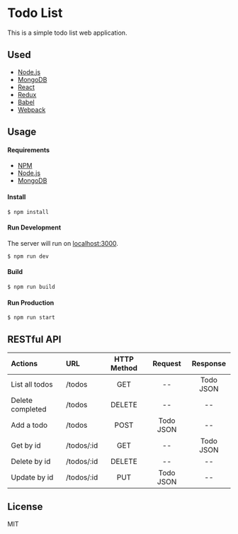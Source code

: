 Todo List
========

This is a simple todo list web application.

Used
--------

-   [Node.js](https://nodejs.org/)
-   [MongoDB](https://www.mongodb.com/)
-   [React](https://facebook.github.io/react/)
-   [Redux](https://redux.js.org/)
-   [Babel](https://babeljs.io/)
-   [Webpack](https://webpack.github.io/)

Usage
--------

#### Requirements

-   [NPM](https://npmjs.com/)
-   [Node.js](https://nodejs.org/)
-   [MongoDB](https://www.mongodb.com/)


#### Install

```
$ npm install
```

#### Run Development

The server will run on [localhost:3000](localhost:3000).

```
$ npm run dev
```

#### Build

```
$ npm run build
```

#### Run Production

```
$ npm run start
```

RESTful API
--------

Actions         |     URL   |HTTP Method |Request   | Response
:---------------|:----------|:----------:|:--------:|:---------:
List all todos  | /todos    | GET        | --       | Todo JSON
Delete completed| /todos    | DELETE     | --       | --
Add a todo      | /todos    | POST       | Todo JSON| --
Get by id       | /todos/:id| GET        | --       | Todo JSON
Delete by id    | /todos/:id| DELETE     | --       | --
Update by id    | /todos/:id| PUT        | Todo JSON| --

License
--------

MIT
